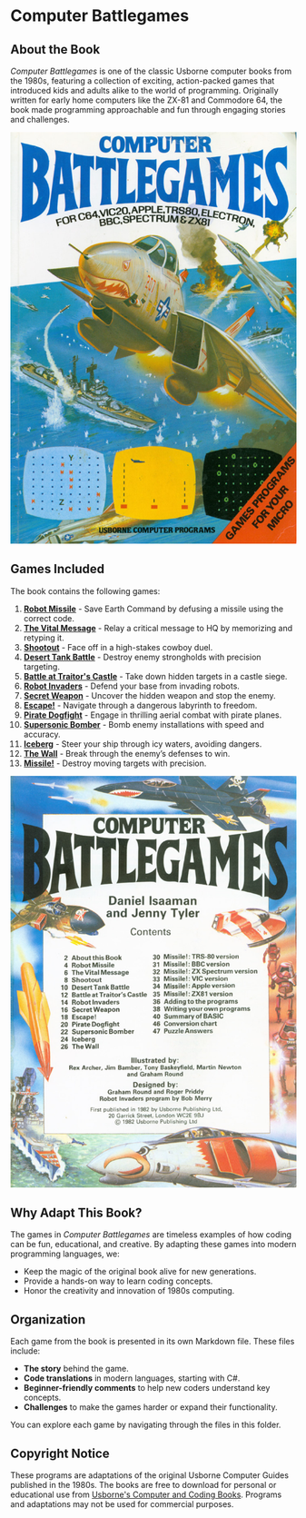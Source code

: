 # Computer Battlegames

## About the Book

_Computer Battlegames_ is one of the classic Usborne computer books from the 1980s, featuring a collection of exciting, action-packed games that introduced kids and adults alike to the world of programming. Originally written for early home computers like the ZX-81 and Commodore 64, the book made programming approachable and fun through engaging stories and challenges.

![Computer Battlegames Cover](./img/Usborne-Computer_Battlegames00.png)

## Games Included

The book contains the following games:

1. [**Robot Missile**](./robot_missile.md) - Save Earth Command by defusing a missile using the correct code.
2. [**The Vital Message**](./the_vital_message.md) - Relay a critical message to HQ by memorizing and retyping it.
3. [**Shootout**](./shootout.md) - Face off in a high-stakes cowboy duel.
4. [**Desert Tank Battle**](./desert_tank_battle.md) - Destroy enemy strongholds with precision targeting.
5. [**Battle at Traitor's Castle**](./battle_at_traitors_castle.md) - Take down hidden targets in a castle siege.
6. [**Robot Invaders**](./robot_invaders.md) - Defend your base from invading robots.
7. [**Secret Weapon**](./secret_weapon.md) - Uncover the hidden weapon and stop the enemy.
8. [**Escape!**](./escape.md) - Navigate through a dangerous labyrinth to freedom.
9. [**Pirate Dogfight**](./pirate_dogfight.md) - Engage in thrilling aerial combat with pirate planes.
10. [**Supersonic Bomber**](./supersonic_bomber.md) - Bomb enemy installations with speed and accuracy.
11. [**Iceberg**](./iceberg.md) - Steer your ship through icy waters, avoiding dangers.
12. [**The Wall**](./the_wall.md) - Break through the enemy’s defenses to win.
13. [**Missile!**](./missile.md) - Destroy moving targets with precision.

![Index](./img/Usborne-Computer_Battlegames01.png)

## Why Adapt This Book?

The games in _Computer Battlegames_ are timeless examples of how coding can be fun, educational, and creative. By adapting these games into modern programming languages, we:

- Keep the magic of the original book alive for new generations.
- Provide a hands-on way to learn coding concepts.
- Honor the creativity and innovation of 1980s computing.

## Organization

Each game from the book is presented in its own Markdown file. These files include:

- **The story** behind the game.
- **Code translations** in modern languages, starting with C#.
- **Beginner-friendly comments** to help new coders understand key concepts.
- **Challenges** to make the games harder or expand their functionality.

You can explore each game by navigating through the files in this folder.

## Copyright Notice

These programs are adaptations of the original Usborne Computer Guides published in the 1980s. The books are free to download for personal or educational use from [Usborne's Computer and Coding Books](https://usborne.com/row/books/computer-and-coding-books). Programs and adaptations may not be used for commercial purposes.
